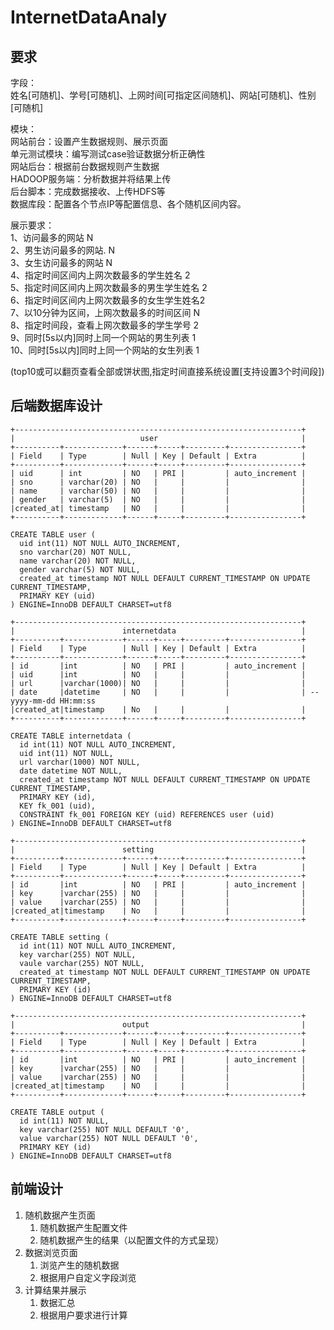 # InternetDataAnaly

## 要求

字段：<br>
姓名[可随机]、学号[可随机]、上网时间[可指定区间随机]、网站[可随机]、性别[可随机]

模块：<br>
网站前台：设置产生数据规则、展示页面<br>
单元测试模块：编写测试case验证数据分析正确性<br>
网站后台：根据前台数据规则产生数据<br>
HADOOP服务端：分析数据并将结果上传<br>
后台脚本：完成数据接收、上传HDFS等<br>
数据库段：配置各个节点IP等配置信息、各个随机区间内容。

展示要求：<br>
1、访问最多的网站     N<br>
2、男生访问最多的网站. N<br>
3、女生访问最多的网站 N<br>
4、指定时间区间内上网次数最多的学生姓名 2 <br>
5、指定时间区间内上网次数最多的男生学生姓名 2<br>
6、指定时间区间内上网次数最多的女生学生姓名2<br>
7、以10分钟为区间，上网次数最多的时间区间 N<br>
8、指定时间段，查看上网次数最多的学生学号 2<br>
9、同时[5s以内]同时上同一个网站的男生列表 1<br>
10、同时[5s以内]同时上同一个网站的女生列表 1

(top10或可以翻页查看全部或饼状图,指定时间直接系统设置[支持设置3个时间段])

## 后端数据库设计

    +----------------------------------------------------------------+
    |                            user                                |
    +----------+-------------+------+-----+---------+----------------+
    | Field    | Type        | Null | Key | Default | Extra          |
    +----------+-------------+------+-----+---------+----------------+
    | uid      | int         | NO   | PRI |         | auto_increment |
    | sno      | varchar(20) | NO   |     |         |                |    
    | name     | varchar(50) | NO   |     |         |                |
    | gender   | varchar(5)  | NO   |     |         |                |
    |created_at| timestamp   | NO   |     |         |                |
    +----------+-------------+------+-----+---------+----------------+
    
    CREATE TABLE user (
      uid int(11) NOT NULL AUTO_INCREMENT,
      sno varchar(20) NOT NULL,
      name varchar(20) NOT NULL,
      gender varchar(5) NOT NULL,
      created_at timestamp NOT NULL DEFAULT CURRENT_TIMESTAMP ON UPDATE CURRENT_TIMESTAMP,
      PRIMARY KEY (uid)
    ) ENGINE=InnoDB DEFAULT CHARSET=utf8
    
    +----------------------------------------------------------------+
    |                        internetdata                            |
    +----------+-------------+------+-----+---------+----------------+
    | Field    | Type        | Null | Key | Default | Extra          |
    +----------+-------------+------+-----+---------+----------------+
    | id       |int          | NO   | PRI |         | auto_increment |
    | uid      |int          | NO   |     |         |                |
    | url      |varchar(1000)| NO   |     |         |                |    
    | date     |datetime     | NO   |     |         |                | -- yyyy-mm-dd HH:mm:ss
    |created_at|timestamp    | No   |     |         |                |
    +----------+-------------+------+-----+---------+----------------+
    
    CREATE TABLE internetdata (
      id int(11) NOT NULL AUTO_INCREMENT,
      uid int(11) NOT NULL,
      url varchar(1000) NOT NULL,
      date datetime NOT NULL,
      created_at timestamp NOT NULL DEFAULT CURRENT_TIMESTAMP ON UPDATE CURRENT_TIMESTAMP,
      PRIMARY KEY (id),
      KEY fk_001 (uid),
      CONSTRAINT fk_001 FOREIGN KEY (uid) REFERENCES user (uid)
    ) ENGINE=InnoDB DEFAULT CHARSET=utf8
    
    +----------------------------------------------------------------+
    |                        setting                                 |
    +----------+-------------+------+-----+---------+----------------+
    | Field    | Type        | Null | Key | Default | Extra          |
    +----------+-------------+------+-----+---------+----------------+
    | id       |int          | NO   | PRI |         | auto_increment |
    | key      |varchar(255) | NO   |     |         |                |
    | value    |varchar(255) | NO   |     |         |                |
    |created_at|timestamp    | No   |     |         |                |
    +----------+-------------+------+-----+---------+----------------+
    
    CREATE TABLE setting (
      id int(11) NOT NULL AUTO_INCREMENT,
      key varchar(255) NOT NULL,
      vaule varchar(255) NOT NULL,
      created_at timestamp NOT NULL DEFAULT CURRENT_TIMESTAMP ON UPDATE CURRENT_TIMESTAMP,
      PRIMARY KEY (id)
    ) ENGINE=InnoDB DEFAULT CHARSET=utf8
    
    +----------------------------------------------------------------+
    |                        output                                  |
    +----------+-------------+------+-----+---------+----------------+
    | Field    | Type        | Null | Key | Default | Extra          |
    +----------+-------------+------+-----+---------+----------------+
    | id       |int          | NO   | PRI |         | auto_increment |
    | key      |varchar(255) | NO   |     |         |                |
    | value    |varchar(255) | NO   |     |         |                |
    |created_at|timestamp    | NO   |     |         |                |
    +----------+-------------+------+-----+---------+----------------+
    
    CREATE TABLE output (
      id int(11) NOT NULL,
      key varchar(255) NOT NULL DEFAULT '0',
      value varchar(255) NOT NULL DEFAULT '0',
      PRIMARY KEY (id)
    ) ENGINE=InnoDB DEFAULT CHARSET=utf8
    

    

## 前端设计

1. 随机数据产生页面
    1. 随机数据产生配置文件
    2. 随机数据产生的结果（以配置文件的方式呈现）
2. 数据浏览页面
    1. 浏览产生的随机数据
    2. 根据用户自定义字段浏览
3. 计算结果并展示
    1. 数据汇总
    2. 根据用户要求进行计算
